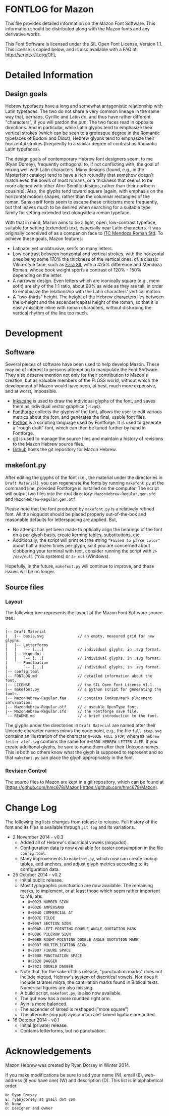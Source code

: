# FONTLOG for Mazon

This file provides detailed information on the Mazon Font Software.  This information should be distributed along with the Mazon fonts and any derivative works.

This Font Software is licensed under the SIL Open Font License, Version 1.1.
This license is copied below, and is also available with a FAQ at:
http://scripts.sil.org/OFL

# Detailed Information

## Design goals

Hebrew typefaces have a long and somewhat antagonistic relationship with Latin typefaces.  The two do not share a very common lineage in the same way that, perhaps, Cyrillic and Latin do, and thus have rather different "characters", if you will pardon the pun.  The two faces read in opposite directions.  And in particular, while Latin glyphs tend to emphasize their vertical strokes (which can be seen to a grotesque degree in the Romantic typefaces of Bodoni and Didot), Hebrew glyphs tend to emphasize their horizontal strokes (frequently to a similar degree of contrast as Romantic Latin typefaces).

The design goals of contemporary Hebrew font designers seem, to me (Ryan Dorsey), frequently orthogonal to, if not conflicting with, the goal of mixing well with Latin characters.  Many designs (found, e.g., in the Masterfont catalog) tend to have a rich rotundity that somehow doesn't match even the bowls of most romans, or a thickness that seems to be more aligned with other Afro-Semitic designs, rather than their northern cousin(s).  Also, the glyphs tend toward square (again, with emphasis on the horizontal motion) shapes, rather than the columnar rectangles of the roman.  Sans-serif fonts seem to escape these criticisms more frequently, but that leaves much to be desired when searching for a suitable type family for setting extended text alongside a roman typeface.

With that in mind, Mazon aims to be a light, open, low-contrast typeface, suitable for setting (extended) text, especially near Latin characters.  It was originally conceived of as a companion face to [ITC Mendoza Roman Std](http://www.fontshop.com/fonts/downloads/itc/itc_mendoza_roman_std_book).  To achieve these goals, Mazon features:

- Latinate, yet unobtrusive, serifs on many letters.
- Low contrast between horizontal and vertical strokes, with the horizontal ones
  being some 170% the thickness of the vertical ones.  cf. a classic Vilna-style
  face, such as [Ezra SIL](http://scripts.sil.org/EzraSIL_Home) with a 425%
  difference and Mendoza Roman, whose book weight sports a contrast of 120% -
  150% depending on the letter.
- A narrower design.  Even letters which are iconically square (e.g., mem sofit)
  are shy of the 1:1 ratio, about 90% as wide as they are tall,
  in order to emphasize the relationship with the Latin characters' vertical
  motion.
- A "two-thirds" height.  The height of the Hebrew characters lies between the
  x-height and the ascender/capital height of the roman, so that it is easily
  miscible inline with roman characters, without disturbing the vertical
  rhythm of the line too much.

# Development

## Software

Several pieces of software have been used to help develop Mazon.  These may be of interest to persons attempting to manipulate the Font Software.  They also deserve mention not only for their contribution to Mazon's creation, but as valuable members of the FLOSS world, without which the development of Mazon would have been, at best, much more expensive, and at worst, impossible.

- [Inkscape](http://www.inkscape.org) is used to draw the individual glyphs of
  the font, and saves them as individual vector graphics (`.svg`s).
- [FontForge](http://fontforge.org) collects the glyphs of the font, allows
  the user to edit various metrics about the font, and generates the final,
  usable font files.
- [Python](http://www.python.org) is a scripting language used by Fontforge.
  It is used to generate a "rough draft" font, which can then be tuned further
  by hand in Fontforge.
- [git](http://git-scm.com) is used to manage the source files and maintain a
  history of revisions to the Mazon Hebrew source files.
- [Github](http://github.com) hosts the git repository for Mazon Hebrew.

## makefont.py

After editing the glyphs of the font (i.e., the material under the directories in `Draft Material`), you can regenerate the fonts by running `makefont.py` at the command line, provided Fontforge is installed on the computer.  The script will output two files into the root directory: `MazonHebrew-Regular.gen.sfd` and `MazonHebrew-Regular.gen.otf`.

Please note that the font produced by `makefont.py` is a relatively refined font.  All the niqqudot should be placed properly out-of-the-box and reasonable defaults for letterspacing are applied.  But,

- No attempt has yet been made to optically align the bearings of the font on
  a per glyph basis, create kerning tables, substitutions, etc.
- Additionally, the script will print out the string `"Failed to parse color"`
  about half a dozen times per glyph, so if you are concerned about clobbering
  your terminal with text, consider running the script with `2> /dev/null`
  (\*nix systems) or `2> nul` (Windows).

Hopefully, in the future, `makefont.py` will continue to improve, and these issues will be no longer.

## Source files

### Layout

The following tree represents the layout of the Mazon Font Software source tree.

    .
    |-- Draft Material
    |   |-- basis.svg               // an empty, measured grid for new glyphs.
    |   |-- Letterforms
    |   |   `-- [...]               // individual glyphs, in .svg format.
    |   |-- Niqqudot
    |   |   `-- [...]               // individual glyphs, in .svg format.
    |   `-- Punctuation
    |       `-- [...]               // individual glyphs, in .svg format.
    |-- config.toml
    |-- FONTLOG.md                  // detailed information about the font.
    |-- LICENSE                     // the SIL Open Font License v1.1.
    |-- makefont.py                 // a python script for generating the fonts.
    |-- MazonHebrew-Regular.fea     // contains lookup/mark placement information.
    |-- MazonHebrew-Regular.otf     // a useable OpenType font.
    |-- MazonHebrew-Regular.sfd     // the Fontforge save file.
    `-- README.md                   // a brief introduction to the font.

The glyphs under the directories in `Draft Material` are named after their Unicode character names minus the code point, e.g., the file `full stop.svg` contains an illustration of the character `U+002E FULL STOP`, whereas `hebrew letter alef.svg` contains the same for `U+05D0 HEBREW LETTER ALEF`.  If you create additional glyphs, be sure to name them after their Unicode names.  This is both so others know what the glyph is supposed to represent and so that `makefont.py` can place the glyph appropriately in the font.

### Revision Control

The source files to Mazon are kept in a git repository, which can be found at
[https://github.com/hmc678/Mazon](https://github.com/hmc678/Mazon).

# Change Log

The following log lists changes from release to release.  Full history of the font and its files is available through `git log` and its variations.

* 2 November 2014 - v0.3
    - Added all of Hebrew's diacritical vowels (niqqudot).
    - Configuration data is now available for easier consumption in the
      file `config.toml`.
    - Many improvements to `makefont.py`, which now can create lookup tables,
      add anchors, and adjust glyph metrics according to its configuration
      data.
* 25 October 2014 - v0.2
    - Initial public release.
    - Most typographic punctuation are now available.  The remaining marks,
      to implement, or at least those which seem rather important to me, are:
        - `U+0023 NUMBER SIGN`
        - `U+0026 AMPERSAND`
        - `U+0040 COMMERCIAL AT`
        - `U+007E TILDE`
        - `U+00A7 SECTION SIGN`
        - `U+00AB LEFT-POINTING DOUBLE ANGLE QUOTATION MARK`
        - `U+00B6 PILCROW SIGN`
        - `U+00BB RIGHT-POINTING DOUBLE ANGLE QUOTATION MARK`
        - `U+00D7 MULTIPLICATION SIGN`
        - `U+2007 FIGURE SPACE`
        - `U+2008 PUNCTUATION SPACE`
        - `U+2020 DAGGER`
        - `U+2021 DOUBLE DAGGER`
    - Note that, for the sake of this release, "punctuation marks" does not
      include niqqud, Hebrew's system of diacritical vowels.  Nor does it
      include ta'amei miqra, the cantillation marks found in Biblical texts.
      Numerical figures are also missing.
    - A build script, `makefont.py`, is also now available.
    - The quf now has a more rounded right arm.
    - Ayin is more balanced.
    - The ascender of lamed is reshaped ("more square")
    - The alternate (niqqud) ayin and an alef-lamed ligature are added.
* 16 October 2014 - v0.1
    - Initial (private) release.
    - Contains letterforms, but no punctuation.

# Acknowledgements

Mazon Hebrew was created by Ryan Dorsey in Winter 2014.

If you make modifications be sure to add your name (N), email (E), web-address (if you have one) (W) and description (D). This list is in alphabetical order.

    N: Ryan Dorsey
    E: ryanjdorsey at gmail dot com
    W: None
    D: Designer and Owner
